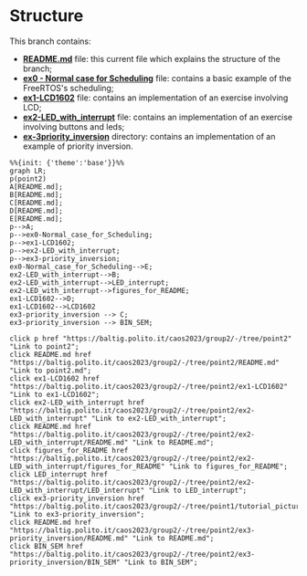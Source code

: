 # Structure

This branch contains: 
- <a href="/README.md">**README.md**</a> file: this current file which explains the structure of the branch;
- <a href="/ex0 - Normal case for Scheduling">**ex0 - Normal case for Scheduling**</a> file: contains a basic example of the FreeRTOS's scheduling;
- <a href="/ex1-LCD1602">**ex1-LCD1602**</a> file: contains an implementation of an exercise involving LCD;
- <a href="/ex2-LED_with_interrupt">**ex2-LED_with_interrupt**</a> file: contains an implementation of an exercise involving buttons and leds;
- <a href="/ex3-priority_inversion">**ex-3priority_inversion**</a> directory: contains an implementation of an example of priority inversion.


```mermaid
%%{init: {'theme':'base'}}%%
graph LR;
p(point2)
A[README.md];
B[README.md];
C[README.md];
D[README.md];
E[README.md];
p-->A;
p-->ex0-Normal_case_for_Scheduling;
p-->ex1-LCD1602;
p-->ex2-LED_with_interrupt;
p-->ex3-priority_inversion;
ex0-Normal_case_for_Scheduling-->E;
ex2-LED_with_interrupt-->B;
ex2-LED_with_interrupt-->LED_interrupt;
ex2-LED_with_interrupt-->figures_for_README;
ex1-LCD1602-->D;
ex1-LCD1602-->LCD1602
ex3-priority_inversion --> C;
ex3-priority_inversion --> BIN_SEM;

click p href "https://baltig.polito.it/caos2023/group2/-/tree/point2" "Link to point2";
click README.md href "https://baltig.polito.it/caos2023/group2/-/tree/point2/README.md" "Link to point2.md";
click ex1-LCD1602 href "https://baltig.polito.it/caos2023/group2/-/tree/point2/ex1-LCD1602" "Link to ex1-LCD1602";
click ex2-LED_with_interrupt href "https://baltig.polito.it/caos2023/group2/-/tree/point2/ex2-LED_with_interrupt" "Link to ex2-LED_with_interrupt";
click README.md href "https://baltig.polito.it/caos2023/group2/-/tree/point2/ex2-LED_with_interrupt/README.md" "Link to README.md";
click figures_for_README href "https://baltig.polito.it/caos2023/group2/-/tree/point2/ex2-LED_with_interrupt/figures_for_README" "Link to figures_for_README";
click LED_interrupt href "https://baltig.polito.it/caos2023/group2/-/tree/point2/ex2-LED_with_interrupt/LED_interrupt" "Link to LED_interrupt";
click ex3-priority_inversion href "https://baltig.polito.it/caos2023/group2/-/tree/point1/tutorial_pictures" "Link to ex3-priority_inversion";
click README.md href "https://baltig.polito.it/caos2023/group2/-/tree/point2/ex3-priority_inversion/README.md" "Link to README.md";
click BIN_SEM href "https://baltig.polito.it/caos2023/group2/-/tree/point2/ex3-priority_inversion/BIN_SEM" "Link to BIN_SEM";
```


